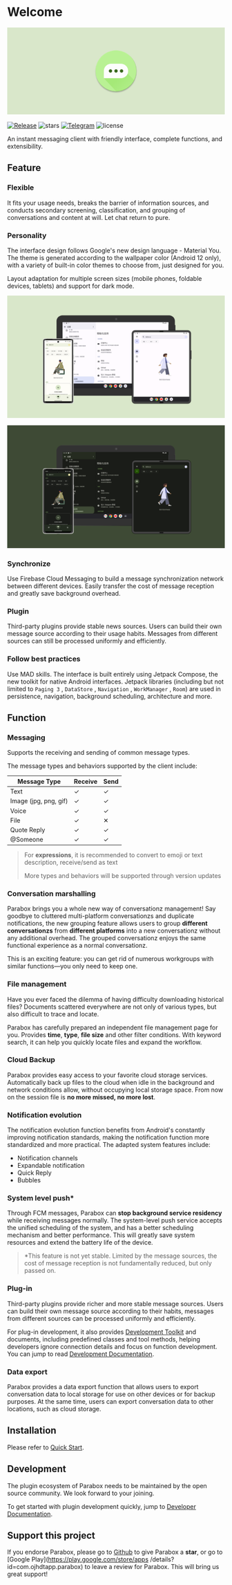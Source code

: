 # Welcome
![Banner](./images/banner.png)

[![Release](https://img.shields.io/github/v/release/Parabox-App/Parabox)](https://github.com/Parabox-App/Parabox/releases)
![stars](https://img.shields.io/github/stars/Parabox-App/Parabox)
[![Telegram](https://img.shields.io/badge/Join-Telegram-red)](https://t.me/parabox_support)
![license](https://img.shields.io/github/license/Parabox-App/Parabox)

An instant messaging client with friendly interface, complete functions, and extensibility.


## Feature

### Flexible
It fits your usage needs, breaks the barrier of information sources, and conducts secondary screening, classification, and grouping of conversations and content at will. Let chat return to pure.
### Personality
The interface design follows Google's new design language - Material You. The theme is generated according to the wallpaper color (Android 12 only), with a variety of built-in color themes to choose from, just designed for you.

Layout adaptation for multiple screen sizes (mobile phones, foldable devices, tablets) and support for dark mode.

![Light](./images/light.png)

![Dark](./images/dark.png)

### Synchronize
Use Firebase Cloud Messaging to build a message synchronization network between different devices. Easily transfer the cost of message reception and greatly save background overhead.
### Plugin
Third-party plugins provide stable news sources. Users can build their own message source according to their usage habits. Messages from different sources can still be processed uniformly and efficiently.
### Follow best practices
Use MAD skills. The interface is built entirely using Jetpack Compose, the new toolkit for native Android interfaces. Jetpack libraries (including but not limited to `Paging 3` , `DataStore` , `Navigation` , `WorkManager` , `Room`) are used in persistence, navigation, background scheduling, architecture and more.

## Function

### Messaging
Supports the receiving and sending of common message types.

The message types and behaviors supported by the client include:

|Message Type|Receive|Send|
|-|-|-|
|Text|✓|✓|
|Image (jpg, png, gif) |✓|✓|
|Voice|✓|✓|
|File|✓|✕|
|Quote Reply|✓|✓|
|@Someone|✓|✓|

>For **expressions**, it is recommended to convert to emoji or text description, receive/send as text
>
>More types and behaviors will be supported through version updates

### Conversation marshalling
Parabox brings you a whole new way of conversationz management! Say goodbye to cluttered multi-platform conversationzs and duplicate notifications, the new grouping feature allows users to group **different conversationzs** from **different platforms** into a new conversationz without any additional overhead. The grouped conversationz enjoys the same functional experience as a normal conversationz.

This is an exciting feature: you can get rid of numerous workgroups with similar functions—you only need to keep one.

### File management
Have you ever faced the dilemma of having difficulty downloading historical files? Documents scattered everywhere are not only of various types, but also difficult to trace and locate.

Parabox has carefully prepared an independent file management page for you. Provides **time**, **type**, **file size** and other filter conditions. With keyword search, it can help you quickly locate files and expand the workflow.

### Cloud Backup

Parabox provides easy access to your favorite cloud storage services. Automatically back up files to the cloud when idle in the background and network conditions allow, without occupying local storage space. From now on the session file is **no more missed, no more lost**.

### Notification evolution

The notification evolution function benefits from Android's constantly improving notification standards, making the notification function more standardized and more practical. The adapted system features include:

- Notification channels
- Expandable notification
- Quick Reply
- Bubbles

### System level push*
Through FCM messages, Parabox can **stop background service residency** while receiving messages normally. The system-level push service accepts the unified scheduling of the system, and has a better scheduling mechanism and better performance. This will greatly save system resources and extend the battery life of the device.

> *This feature is not yet stable. Limited by the message sources, the cost of message reception is not fundamentally reduced, but only passed on.

### Plug-in
Third-party plugins provide richer and more stable message sources. Users can build their own message source according to their habits, messages from different sources can be processed uniformly and efficiently.

For plug-in development, it also provides [Development Toolkit](https://github.com/Parabox-App/parabox-development-kit) and documents, including predefined classes and tool methods, helping developers ignore connection details and focus on function development. You can jump to read [Development Documentation](/en/developer).

### Data export
Parabox provides a data export function that allows users to export conversation data to local storage for use on other devices or for backup purposes. At the same time, users can export conversation data to other locations, such as cloud storage.


## Installation

Please refer to [Quick Start](/en/quick-start).

## Development

The plugin ecosystem of Parabox needs to be maintained by the open source community. We look forward to your joining.

To get started with plugin development quickly, jump to [Developer Documentation](/en/developer).

## Support this project

If you endorse Parabox, please go to [Github](https://github.com/Parabox-App/Parabox) to give Parabox a **star**, or go to [Google Play](https://play.google.com/store/apps /details?id=com.ojhdtapp.parabox) to leave a review for Parabox. This will bring us great support!
